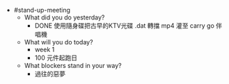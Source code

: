 - #stand-up-meeting
	- What did you do yesterday?
		- DONE 使用隨身碟把古早的KTV光碟 .dat 轉擋 mp4 灌至 carry go 伴唱機
	- What will you do today?
		- week 1
		- 100 元件起跑日
	- What blockers stand in your way?
		- 過往的惡夢